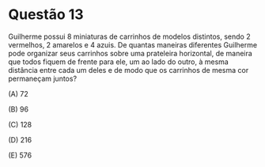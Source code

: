 # Questão 13

Guilherme possui 8 miniaturas de carrinhos de modelos distintos, sendo 2 vermelhos, 2 amarelos e 4 azuis. De quantas maneiras diferentes Guilherme pode organizar seus carrinhos sobre uma prateleira horizontal, de maneira que todos fiquem de frente para ele, um ao lado do outro, à mesma distância entre cada um deles e de modo que os carrinhos de mesma cor permaneçam juntos?

(A) 72

(B) 96

(C) 128

(D) 216

(E) 576